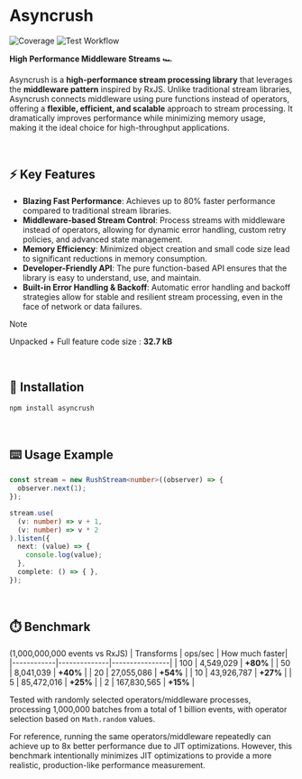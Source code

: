 # Asyncrush

![Coverage](https://github.com/user-attachments/assets/eadabab3-2599-42b4-b8b3-ff2c73708288)
![Test Workflow](https://github.com/miinhho/Asyncrush/actions/workflows/test-flow.yml/badge.svg)  


**High Performance Middleware Streams** 🏎️

Asyncrush is a **high-performance stream processing library** that leverages the **middleware pattern** inspired by RxJS. Unlike traditional stream libraries, Asyncrush connects middleware using pure functions instead of operators, offering a **flexible, efficient, and scalable** approach to stream processing. It dramatically improves performance while minimizing memory usage, making it the ideal choice for high-throughput applications.

<br>

## ⚡ Key Features
- **Blazing Fast Performance**: Achieves up to 80% faster performance compared to traditional stream libraries.
- **Middleware-based Stream Control**: Process streams with middleware instead of operators, allowing for dynamic error handling, custom retry policies, and advanced state management.
- **Memory Efficiency**: Minimized object creation and small code size lead to significant reductions in memory consumption.
- **Developer-Friendly API**: The pure function-based API ensures that the library is easy to understand, use, and maintain.
- **Built-in Error Handling & Backoff**: Automatic error handling and backoff strategies allow for stable and resilient stream processing, even in the face of network or data failures.

> [!Note]   
> Unpacked + Full feature code size : **32.7 kB**  

<br>

## 💾 Installation
```bash
npm install asyncrush
```

<br>

## ⌨️ Usage Example
```typescript
const stream = new RushStream<number>((observer) => {
  observer.next(1);
});

stream.use(
  (v: number) => v + 1,
  (v: number) => v * 2
).listen({
  next: (value) => {
    console.log(value);
  },
  complete: () => { },
});
```

<br>


## ⏱️ Benchmark

(1,000,000,000 events vs RxJS)
| Transforms | ops/sec      | How much faster|
|------------|--------------|----------------|
| 100        | 4,549,029    | **+80%**       |
| 50         | 8,041,039    | **+40%**       |
| 20         | 27,055,086   | **+54%**       |
| 10         | 43,926,787   | **+27%**       |
| 5          | 85,472,016   | **+25%**       |
| 2          | 167,830,565  | **+15%**       |

Tested with randomly selected operators/middleware processes,
processing 1,000,000 batches from a total of 1 billion events,
with operator selection based on `Math.random` values.

For reference, running the same operators/middleware repeatedly
can achieve up to 8x better performance due to JIT optimizations.
However, this benchmark intentionally minimizes JIT optimizations
to provide a more realistic, production-like performance measurement.

